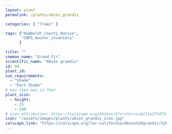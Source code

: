 ```yaml
---
layout: plant                                                              
permalink: /plants/abies_grandis

categories: [ "Trees" ]

tags: ["Humboldt_County_Native",
       "CNPS_master_inventory"
      ]

title: ""
common_name: "Grand Fir"
scientific_name: "Abies grandis"
id: 94
plant_id: 
sun_requirements:
  - "Shade"
  - "Part Shade"
# min then max in feet
plant_size:
  - height: 
    - 25
    - 240
# icon attribution: https://calscape.org/photos/5?srchcr=sc6221a275d7357 
icon: "/assets/images/plants/abies_grandis_icon.jpg" 
calscape_link: "https://calscape.org/loc-California/Abies%20grandis(%20)"
---
```



